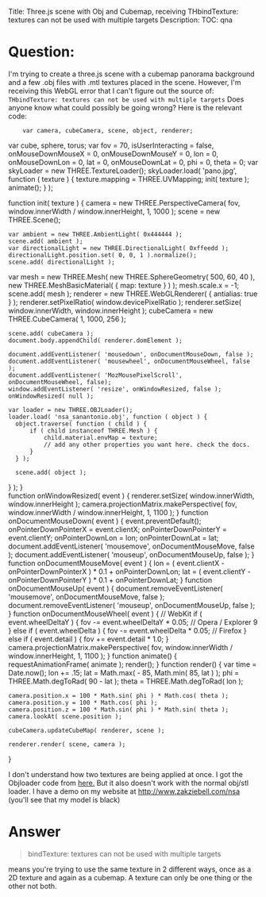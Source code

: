 Title: Three.js scene with Obj and Cubemap, receiving THbindTexture: textures can not be used with multiple targets
Description:
TOC: qna

# Question:

I'm trying to create a three.js scene with a cubemap panorama background and a few .obj files with .mtl textures placed in the scene. However, I'm receiving this WebGL error that I can't figure out the source of: 
`THbindTexture: textures can not be used with multiple targets`
Does anyone know what could possibly be going wrong? Here is the relevant code:

        var camera, cubeCamera, scene, object, renderer;
   var cube, sphere, torus;
   var fov = 70,
   isUserInteracting = false,
   onMouseDownMouseX = 0, onMouseDownMouseY = 0,
   lon = 0, onMouseDownLon = 0,
   lat = 0, onMouseDownLat = 0,
   phi = 0, theta = 0;
   var skyLoader = new THREE.TextureLoader();
   skyLoader.load( 'pano.jpg', function ( texture ) {
    texture.mapping = THREE.UVMapping;
    init( texture );
    animate();
   } );
   
   
   
   function init( texture ) {
    camera = new THREE.PerspectiveCamera( fov, window.innerWidth / window.innerHeight, 1, 1000 );
    scene = new THREE.Scene();
    
    var ambient = new THREE.AmbientLight( 0x444444 );
    scene.add( ambient );
    var directionalLight = new THREE.DirectionalLight( 0xffeedd );
    directionalLight.position.set( 0, 0, 1 ).normalize();
    scene.add( directionalLight );
    
    
   var mesh = new THREE.Mesh( new THREE.SphereGeometry( 500, 60, 40 ), new THREE.MeshBasicMaterial( {  map: texture } ) );
   mesh.scale.x = -1;
    scene.add( mesh );
    renderer = new THREE.WebGLRenderer( { antialias: true } );
    renderer.setPixelRatio( window.devicePixelRatio );
    renderer.setSize( window.innerWidth, window.innerHeight );
   cubeCamera = new THREE.CubeCamera( 1, 1000, 256 );
  
    scene.add( cubeCamera );
    document.body.appendChild( renderer.domElement );

    document.addEventListener( 'mousedown', onDocumentMouseDown, false );
    document.addEventListener( 'mousewheel', onDocumentMouseWheel, false );
    document.addEventListener( 'MozMousePixelScroll', onDocumentMouseWheel, false);
    window.addEventListener( 'resize', onWindowResized, false );
    onWindowResized( null );
    
    var loader = new THREE.OBJLoader();
    loader.load( 'nsa_sanantonio.obj', function ( object ) {
      object.traverse( function ( child ) {
          if ( child instanceof THREE.Mesh ) {
              child.material.envMap = texture;
              // add any other properties you want here. check the docs.
          }
      } );

      scene.add( object );

  } );
   }     
   function onWindowResized( event ) {
    renderer.setSize( window.innerWidth, window.innerHeight );
    camera.projectionMatrix.makePerspective( fov, window.innerWidth / window.innerHeight, 1, 1100 );
   }
   function onDocumentMouseDown( event ) {
    event.preventDefault();
    onPointerDownPointerX = event.clientX;
    onPointerDownPointerY = event.clientY;
    onPointerDownLon = lon;
    onPointerDownLat = lat;
    document.addEventListener( 'mousemove', onDocumentMouseMove, false );
    document.addEventListener( 'mouseup', onDocumentMouseUp, false );
   }
   function onDocumentMouseMove( event ) {
    lon = ( event.clientX - onPointerDownPointerX ) * 0.1 + onPointerDownLon;
    lat = ( event.clientY - onPointerDownPointerY ) * 0.1 + onPointerDownLat;
   }
   function onDocumentMouseUp( event ) {
    document.removeEventListener( 'mousemove', onDocumentMouseMove, false );
    document.removeEventListener( 'mouseup', onDocumentMouseUp, false );
   }
   function onDocumentMouseWheel( event ) {
    // WebKit
    if ( event.wheelDeltaY ) {
     fov -= event.wheelDeltaY * 0.05;
    // Opera / Explorer 9
    } else if ( event.wheelDelta ) {
     fov -= event.wheelDelta * 0.05;
    // Firefox
    } else if ( event.detail ) {
     fov += event.detail * 1.0;
    }
    camera.projectionMatrix.makePerspective( fov, window.innerWidth / window.innerHeight, 1, 1100 );
   }
   function animate() {
    requestAnimationFrame( animate );
    render();
   }
   function render() {
    var time = Date.now();
    lon += .15;
    lat = Math.max( - 85, Math.min( 85, lat ) );
    phi = THREE.Math.degToRad( 90 - lat );
    theta = THREE.Math.degToRad( lon );

    camera.position.x = 100 * Math.sin( phi ) * Math.cos( theta );
    camera.position.y = 100 * Math.cos( phi );
    camera.position.z = 100 * Math.sin( phi ) * Math.sin( theta );
    camera.lookAt( scene.position );
   
    cubeCamera.updateCubeMap( renderer, scene );
   
    renderer.render( scene, camera );
   }


I don't understand how two textures are being applied at once.
I got the Objloader code from [here.][1]
But it also doesn't work with the normal obj/stl loader. I have a demo on my website at http://www.zakziebell.com/nsa (you'll see that my model is black)


  [1]: https://stackoverflow.com/questions/34283963/threejs-how-can-i-apply-an-environment-map-to-an-imported-obj-model

# Answer

> bindTexture: textures can not be used with multiple targets

means you're trying to use the same texture in 2 different ways, once as a 2D texture and again as a cubemap. A texture can only be one thing or the other not both.


